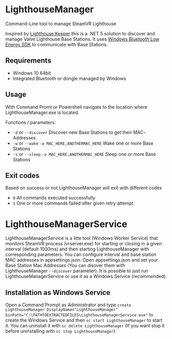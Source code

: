 # LighthouseManager
Command-Line tool to manage SteamVR Lighthouse 

Inspired by [Lighthouse Keeper](https://github.com/rossbearman/lighthouse-keeper#lighthouse-keeper) this is a .NET 5 solution to discover and manage Valve Lighthouse Base Stations.
It uses [Windows Bluetooth Low Energy SDK](https://docs.microsoft.com/de-de/windows/uwp/devices-sensors/bluetooth-low-energy-overview) to communicate with Base Stations.

## Requirements
- Windows 10 64bit
- Integrated Bluetooth or dongle managed by Windows

## Usage
With Command Promt or Powershell navigate to the location where LighthouseManager.exe is located.

Functions / parameters:

- `-d` or `--discover` Discover new Base Stations to get their MAC-Addresses.
- `-w` or `--wake` `-a MAC_HERE,ANOTHERMAC_HERE` Wake one or more Base Stations
- `-s` or `--sleep` `-a MAC_HERE,ANOTHERMAC_HERE` Sleep one or more Base Stations

## Exit codes
Based on success or not LighthouseManager will exit with different codes
- `0` All commands executed successfully
- `1` One or more commands failed after given retry attempt

# LighthouseManagerService
LighthouseManagerService is a litte tool (Windows Worker Service) that monitors SteamVR process (vrserver.exe) for starting or closing in a given interval (default 1000ms) and then starting LighthouseManager with corresponding parameters. You can configure interval and base station MAC addresses in appsettings.json.
Open appsettings.json and set your Base Station Mac Addresses (You can disover them with LighthouseManager `--discover` parameter).
It is possible to just run LighthouseManagerService or use it as a Windows Service (recommended).


## Installation as Windows Service
Open a Command Prompt as Administrator and type `create LighthouseManager DisplayName="LighthouseManager" binPath="C:\PATHTOEXTRACTEDFILES\LighthouseManagerService.exe"` to create the Windows Service and then `sc start LighthouseManager` to start it. You can uninstall it with `sc delete LighthouseManager` (If you want stop it before uninstalling with `sc stop LighthouseManager`).
